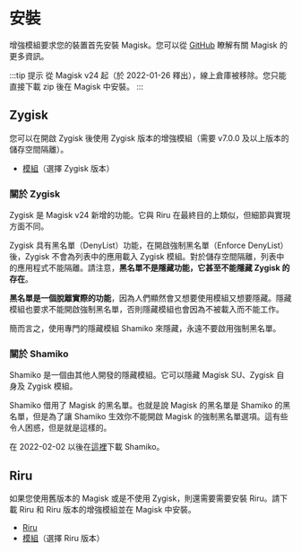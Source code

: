 # 安裝

增強模組要求您的裝置首先安裝 Magisk。您可以從 [GitHub](https://github.com/topjohnwu/Magisk) 瞭解有關 Magisk 的更多資訊。

:::tip 提示
從 Magisk v24 起（於 2022-01-26 釋出），線上倉庫被移除。您只能直接下載 zip 後在 Magisk 中安裝。
:::

## Zygisk

您可以在開啟 Zygisk 後使用 Zygisk 版本的增強模組（需要 v7.0.0 及以上版本的儲存空間隔離）。

* [模組](https://github.com/RikkaApps/StorageRedirect-assets/releases/tag/assets)（選擇 Zygisk 版本）

### 關於 Zygisk

Zygisk 是 Magisk v24 新增的功能。它與 Riru 在最終目的上類似，但細節與實現方面不同。

Zygisk 具有黑名單（DenyList）功能，在開啟強制黑名單（Enforce DenyList）後，Zygisk 不會為列表中的應用載入 Zygisk 模組。對於儲存空間隔離，列表中的應用程式不能隔離。請注意，**黑名單不是隱藏功能，它甚至不能隱藏 Zygisk 的存在**。

**黑名單是一個脫離實際的功能**，因為人們顯然會又想要使用模組又想要隱藏。隱藏模組也要求不能開啟強制黑名單，否則隱藏模組也會因為不被載入而不能工作。

簡而言之，使用專門的隱藏模組 Shamiko 來隱藏，永遠不要啟用強制黑名單。

### 關於 Shamiko

Shamiko 是一個由其他人開發的隱藏模組。它可以隱藏 Magisk SU、Zygisk 自身及 Zygisk 模組。

Shamiko 借用了 Magisk 的黑名單。也就是說 Magisk 的黑名單是 Shamiko 的黑名單，但是為了讓 Shamiko 生效你不能開啟 Magisk 的強制黑名單選項。這有些令人困惑，但是就是這樣的。

在 2022-02-02 以後在[這裡](https://lsposed.github.io/)下載 Shamiko。

## Riru

如果您使用舊版本的 Magisk 或是不使用 Zygisk，則還需要需要安裝 Riru。請下載 Riru 和 Riru 版本的增強模組並在 Magisk 中安裝。

* [Riru](https://github.com/RikkaApps/Riru/releases)
* [模組](https://github.com/RikkaApps/StorageRedirect-assets/releases/tag/assets)（選擇 Riru 版本）
